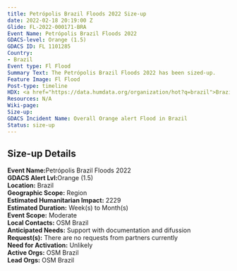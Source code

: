 ```yaml
---
title: Petrópolis Brazil Floods 2022 Size-up
date: 2022-02-18 20:19:00 Z
Glide: FL-2022-000171-BRA
Event Name: Petrópolis Brazil Floods 2022
GDACS-level: Orange (1.5)
GDACS ID: FL 1101285
Country:
- Brazil
Event type: Fl Flood
Summary Text: The Petrópolis Brazil Floods 2022 has been sized-up.
Feature Image: Fl Flood
Post-type: timeline
HDX: <a href="https://data.humdata.org/organization/hot?q=brazil">Brazil</a>
Resources: N/A
Wiki-page: 
Size-up: 
GDACS Incident Name: Overall Orange alert Flood in Brazil
Status: size-up
---
```


<h2>Size-up Details</h2>

<strong>Event Name:</strong>Petrópolis Brazil Floods 2022<br>
<strong>GDACS Alert Lvl:</strong>Orange (1.5)<br>
<strong>Location:</strong> Brazil<br>
<strong>Geographic Scope:</strong> Region<br>
<strong>Estimated Humanitarian Impact:</strong>	2229<br>
<strong>Estimated Duration:</strong> Week(s) to Month(s)<br>
<strong>Event Scope:</strong> Moderate<br>
<strong>Local Contacts:</strong> OSM Brazil <br>
<strong>Anticipated Needs:</strong> Support with documentation and difussion <br>
<strong>Request(s):</strong> There are no requests from partners currently<br>
<strong>Need for Activation:</strong> Unlikely<br>
<strong>Active Orgs:</strong> OSM Brazil <br>
<strong>Lead Orgs:</strong> OSM Brazil <br>
